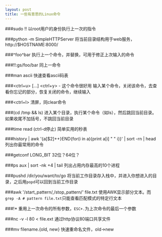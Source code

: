 ```yaml
---
layout: post
title: 一些有意思的Linux命令
---
```


###sudo !!
以root用户的身份执行上一次的指令

###python -m SimpleHTTPServer
将当前目录结构用于web服务，http://$HOSTNAME:8000/

###^foo^bar
执行上一个命令，并替换，可用于修正上次输入的命令

###!!:gs/foo/bar
同上一命令

###man ascii
快速查看ascii码表

###<ctrl+u> [...] <ctrl+y> - 这个命令很好用
输入某个命令，关闭该命令，去查看你忘记的部分，恢复关闭的命令，继续输入

###<ctrl+l>
清屏，同clear命令

###(cd /tmp && ls)
进入某个目录，执行某个命令（如ls），然后跳回当前目录。如果收尾不加括号，不跳回当前目录

###time read (ctrl-d停止)
简单实用的秒表

###history | awk '{a[$2]++}END{for(i in a){print a[i] " " i}}' | sort -rn | head
列出你最常用的命令

###getconf LONG_BIT
32位？64位？

###ps aux | sort -nk +4 | tail
列出占用内存最高的10个进程

###pushd /dir/you/want/to/go
将当前工作目录存入栈中，并进入你想进入的目录，之后用`popd`可以回到当前工作目录

###awk '/start_pattern/,/stop_pattern/' file.txt
使用AWK显示部分文本。而`grep -A # pattern file.txt`只能查看匹配模式的特定行文本

###!*
重用上一次命令的所有参数，`ESC+.`为上次命令的最后一个参数

###nc -v -l 80 < file.ext
通过http协议80端口共享文件

###mv filename.{old, new}
快速重命名文件，old->new